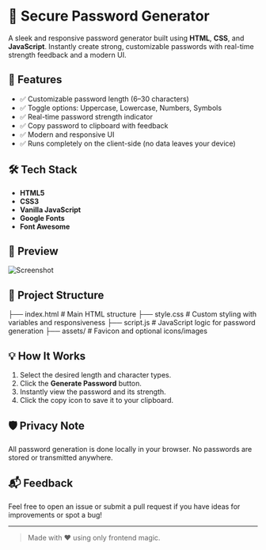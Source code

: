 # 🔐 Secure Password Generator

A sleek and responsive password generator built using **HTML**, **CSS**, and **JavaScript**. Instantly create strong, customizable passwords with real-time strength feedback and a modern UI.

## 🚀 Features

- ✅ Customizable password length (6–30 characters)
- ✅ Toggle options: Uppercase, Lowercase, Numbers, Symbols
- ✅ Real-time password strength indicator
- ✅ Copy password to clipboard with feedback
- ✅ Modern and responsive UI
- ✅ Runs completely on the client-side (no data leaves your device)

## 🛠️ Tech Stack

- **HTML5**
- **CSS3**
- **Vanilla JavaScript**
- **Google Fonts**
- **Font Awesome**

## 📸 Preview

![Screenshot](./preview.png) <!-- Replace with an actual image if available -->

## 📂 Project Structure

├── index.html # Main HTML structure
├── style.css # Custom styling with variables and responsiveness
├── script.js # JavaScript logic for password generation
├── assets/ # Favicon and optional icons/images


## 💡 How It Works

1. Select the desired length and character types.
2. Click the **Generate Password** button.
3. Instantly view the password and its strength.
4. Click the copy icon to save it to your clipboard.

## 🛡️ Privacy Note

All password generation is done locally in your browser. No passwords are stored or transmitted anywhere.

## 📬 Feedback

Feel free to open an issue or submit a pull request if you have ideas for improvements or spot a bug!

---

> Made with ❤️ using only frontend magic.
